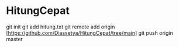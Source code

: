 # HitungCepat
git init
git add hitung.txt
git remote add origin [https://github.com/Diassetya/HitungCepat/tree/main]
git push origin master
